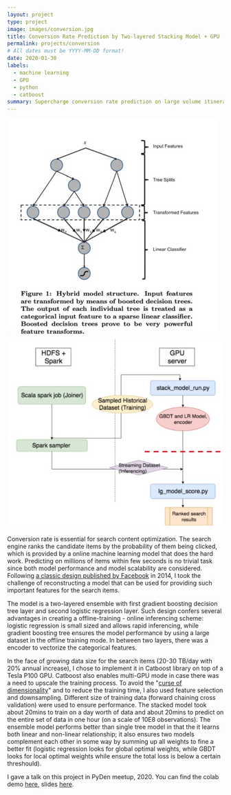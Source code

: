 ```yaml
---
layout: project
type: project
image: images/conversion.jpg
title: Conversion Rate Prediction by Two-layered Stacking Model + GPU
permalink: projects/conversion
# All dates must be YYYY-MM-DD format!
date: 2020-01-30
labels:
  - machine learning
  - GPU
  - python
  - catboost
summary: Supercharge conversion rate prediction on large volume itineraries.
---
```

<img class="ui medium right floated rounded image" src="../images/conversion_1.jpg">
<img class="ui medium right floated rounded image" src="../images/conversion_2.jpg">


Conversion rate is essential for search content optimization. The search engine ranks the candidate items by the probability of them being clicked, which is provided by a online machine learning model that does the hard work. Predicting on millions of items within few seconds is no trivial task since both model performance and model scalability are considered. Following [a classic design published by Facebook](https://colab.research.google.com/drive/1B276T_uFwyqkiqyP4ha4pwdaeoNXS1N0?usp=sharing) in 2014, I took the challenge of reconstructing a model that can be used for providing such important features for the search items. 

The model is a two-layered ensemble with first gradient boosting decision tree layer and second logistic regression layer. Such design confers several advantages in creating a offline-training - online inferencing scheme: logistic regression is small sized and allows rapid inferencing, while gradient boosting tree ensures the model performance by using a large dataset in the offline training mode. In between two layers, there was a encoder to vectorize the categorical features. 

In the face of growing data size for the search items (20-30 TB/day with 20% annual increase), I chose to implement it in Catboost library on top of a Tesla P100 GPU. Catboost also enables multi-GPU mode in case there was a need to upscale the training process. To avoid the "[curse of dimensionality](https://en.wikipedia.org/wiki/Curse_of_dimensionality#:~:text=The%20curse%20of%20dimensionality%20refers,was%20coined%20by%20Richard%20E.)" and to reduce the training time, I also used feature selection and downsampling. Different size of training data (forward chaining cross validation) were used to ensure performance. The stacked model took about 20mins to train on a day worth of data and about 20mins to predict on the entire set of data in one hour (on a scale of 10E8 observations). The ensemble model performs better than single tree model in that the it learns both linear and non-linear relationship; it also ensures two models complement each other in some way by summing up all weights to fine a better fit (logistic regression looks for global optimal weights, while GBDT looks for local optimal weights while ensure the total loss is below a certain threshould). 

I gave a talk on this project in PyDen meetup, 2020. You can find the colab demo [here](https://colab.research.google.com/drive/1B276T_uFwyqkiqyP4ha4pwdaeoNXS1N0?usp=sharing), slides [here](https://docs.google.com/presentation/d/1WAkqvZGWKqCXzUpcMnUk0nEpHa1SnwzTlyA_1__wnwo/edit?usp=sharing).




